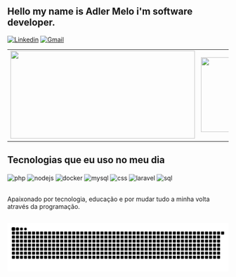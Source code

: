## Hello my name is Adler Melo i'm software developer.

[![Linkedin](https://img.shields.io/badge/LinkedIn-0077B5?style=for-the-badge&logo=linkedin&logoColor=white)](https://www.linkedin.com/in/adler-melo-02728a234/)
[![Gmail](https://img.shields.io/badge/Gmail-D14836?style=for-the-badge&logo=gmail&logoColor=white)](adlermelo.adm@gmail.com)

<table>
   <tr>
    <td>
      <img src="https://github-readme-stats.vercel.app/api?username=adlermelo&show_icons=true&layout=compact&theme=merko&count_private=true&include_all_commits=true" width="420" height="200">
    </td>
    <td>
      <img src="https://github-readme-stats.vercel.app/api/top-langs/?username=adlermelo&hide_progress=true&layout=compact&theme=merko&count_private=true" width="400" height="170">      
    </td>
  </tr>
</table>

## Tecnologias que eu uso no meu dia

<div style="display: inline_block">
     
  <img align="center" alt="php" src="https://img.shields.io/badge/PHP-777BB4?style=for-the-badge&logo=php&logoColor=white" />
  <img align="center" alt="nodejs" src="https://img.shields.io/badge/Node.js-43853D?style=for-the-badge&logo=node.js&logoColor=white" />
  <img align="center" alt="docker" src="https://img.shields.io/badge/Docker-2496ED?style=for-the-badge&logo=docker&logoColor=white" />
  <img align="center" alt="mysql" src="https://img.shields.io/badge/MySQL-00000F?style=for-the-badge&logo=mysql&logoColor=white" />
  <img align="center" alt="css" src="https://img.shields.io/badge/CSS3-1572B6?style=for-the-badge&logo=css3&logoColor=white" />
  <img align="center" alt="laravel" src="https://img.shields.io/badge/Laravel-FF2D20?style=for-the-badge&logo=laravel&logoColor=white" />
  <img align="center" alt="sql" src="https://img.shields.io/badge/SQL-4479A1?style=for-the-badge&logo=MySQL&logoColor=white" />
    
</div><br/>

Apaixonado por tecnologia, educação e por mudar tudo a minha volta através da programação.

  ##
 
<div> 

  ![Snake animation](https://github.com/adlermelo/adlermelo/blob/master/svg/github-contribution-grid-snake.svg)

</div>
